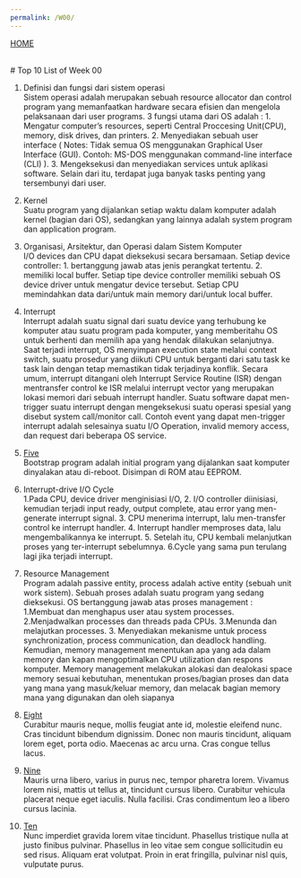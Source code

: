 ```yaml
---
permalink: /W00/
---
```

[HOME](../)

<br>
# Top 10 List of Week 00

1. Definisi dan fungsi dari sistem operasi<br>
Sistem operasi adalah merupakan sebuah resource allocator dan control program yang memanfaatkan hardware secara efisien dan mengelola pelaksanaan dari user programs. 3 fungsi utama dari OS adalah : 1. Mengatur computer’s resources, seperti Central Proccesing Unit(CPU), memory, disk drives, dan printers. 2. Menyediakan sebuah user interface ( Notes: Tidak semua OS menggunakan Graphical User Interface (GUI). Contoh: MS-DOS menggunakan command-line interface (CLI) ). 3. Mengeksekusi dan menyediakan services untuk aplikasi software. Selain dari itu, terdapat juga banyak tasks penting yang tersembunyi dari user. 

2. Kernel<br>
Suatu program yang dijalankan setiap waktu dalam komputer adalah kernel (bagian dari OS), sedangkan yang lainnya adalah system program dan application program.

3. Organisasi, Arsitektur, dan Operasi dalam Sistem Komputer<br>
I/O devices dan CPU dapat dieksekusi secara bersamaan. Setiap device controller: 1. bertanggung jawab atas jenis perangkat tertentu.  2. memiliki local buffer.  Setiap tipe device controller memiliki sebuah OS device driver untuk mengatur device tersebut. Setiap CPU memindahkan data dari/untuk main memory dari/untuk local buffer.

4. Interrupt<br>
Interrupt adalah suatu signal dari suatu device yang terhubung ke komputer atau suatu program pada komputer, yang memberitahu OS untuk berhenti dan memilih apa yang hendak dilakukan selanjutnya. Saat terjadi interrupt, OS menyimpan execution state melalui context switch, suatu prosedur yang diikuti CPU untuk berganti dari satu task ke task lain dengan tetap memastikan tidak terjadinya konflik. Secara umum, interrupt ditangani oleh Interrupt Service Routine (ISR) dengan mentransfer control ke ISR melalui interrupt vector yang merupakan lokasi memori dari sebuah interrupt handler. Suatu software dapat men-trigger suatu interrupt dengan mengeksekusi suatu operasi spesial yang disebut system call/monitor call. Contoh event yang dapat men-trigger interrupt adalah selesainya suatu I/O Operation, invalid memory access, dan request dari beberapa OS service.

5. [Five](https://en.wikipedia.org/wiki/5)<br>
Bootstrap program adalah initial program yang dijalankan saat komputer dinyalakan atau di-reboot. Disimpan di ROM atau EEPROM. 

6. Interrupt-drive I/O Cycle<br>
1.Pada CPU, device driver menginisiasi I/O, 2. I/O controller diinisiasi, kemudian terjadi input ready, output complete, atau error yang men-generate interrupt signal. 3. CPU menerima interrupt, lalu men-transfer control ke interrupt handler. 4. Interrupt handler memproses data, lalu mengembalikannya ke interrupt. 5. Setelah itu, CPU kembali melanjutkan proses yang ter-interrupt sebelumnya. 6.Cycle yang sama pun terulang lagi jika terjadi interrupt.

7. Resource Management<br>
Program adalah passive entity, process adalah active entity (sebuah unit work sistem). Sebuah proses adalah suatu program yang sedang dieksekusi. OS bertanggung jawab atas proses management : 1.Membuat dan menghapus user atau system processes. 2.Menjadwalkan processes dan threads pada CPUs.  3.Menunda dan melajutkan processes. 3. Menyediakan mekanisme untuk process synchronization, process communication, dan deadlock handling. 
Kemudian, memory management menentukan apa yang ada dalam memory dan kapan mengoptimalkan CPU utilization dan respons komputer. Memory management melakukan alokasi dan dealokasi space memory sesuai kebutuhan, menentukan proses/bagian proses dan data yang mana yang masuk/keluar memory, dan melacak bagian memory mana yang digunakan dan oleh siapanya

8. [Eight](https://en.wikipedia.org/wiki/8)<br>
Curabitur mauris neque, mollis feugiat ante id, molestie eleifend nunc.
Cras tincidunt bibendum dignissim.
Donec non mauris tincidunt, aliquam lorem eget, porta odio.
Maecenas ac arcu urna.
Cras congue tellus lacus.

9. [Nine](https://en.wikipedia.org/wiki/9)<br>
Mauris urna libero, varius in purus nec, tempor pharetra lorem.
Vivamus lorem nisi, mattis ut tellus at, tincidunt cursus libero.
Curabitur vehicula placerat neque eget iaculis.
Nulla facilisi.
Cras condimentum leo a libero cursus lacinia.

10. [Ten](https://en.wikipedia.org/wiki/10)<br>
Nunc imperdiet gravida lorem vitae tincidunt. 
Phasellus tristique nulla at justo finibus pulvinar.
Phasellus in leo vitae sem congue sollicitudin eu sed risus.
Aliquam erat volutpat.
Proin in erat fringilla, pulvinar nisl quis, vulputate purus.

